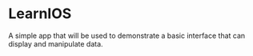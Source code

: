# LearnIOS
A simple app that will be used to demonstrate a basic interface that can display and manipulate data.
